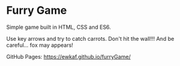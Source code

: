 # Furry Game

Simple game built in HTML, CSS and ES6.

Use key arrows and try to catch carrots. Don't hit the wall!!!
And be careful... fox may appears!

GitHub Pages: https://ewkaf.github.io/furryGame/